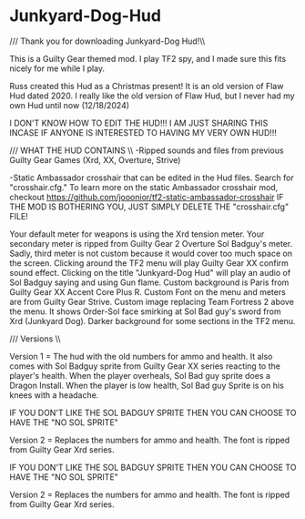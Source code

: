 # Junkyard-Dog-Hud
/// Thank you for downloading Junkyard-Dog Hud!\\\ 


This is a Guilty Gear themed mod. I play TF2 spy, and I made sure this fits nicely for me while I play. 

Russ created this Hud as a Christmas present! It is an old version of Flaw Hud dated 2020. I really like the old version of Flaw Hud, but I never had my own Hud until now (12/18/2024) 

  

I DON'T KNOW HOW TO EDIT THE HUD!!! I AM JUST SHARING THIS INCASE IF ANYONE IS INTERESTED TO HAVING MY VERY OWN HUD!!! 

  

/// WHAT THE HUD CONTAINS \\\ 
-Ripped sounds and files from previous Guilty Gear Games (Xrd, XX, Overture, Strive) 

-Static Ambassador crosshair that can be edited in the Hud files. Search for "crosshair.cfg." To learn more on the static Ambassador crosshair mod, checkout https://github.com/jooonior/tf2-static-ambassador-crosshair IF THE MOD IS BOTHERING YOU, JUST SIMPLY DELETE THE "crosshair.cfg" FILE! 

  

Your default meter for weapons is using the Xrd tension meter. 
Your secondary meter is ripped from Guilty Gear 2 Overture Sol Badguy's meter. 
Sadly, third meter is not custom because it would cover too much space on the screen. 
Clicking around the TF2 menu will play Guilty Gear XX confirm sound effect. 
Clicking on the title "Junkyard-Dog Hud" will play an audio of Sol Badguy saying and using Gun flame. 
Custom background is Paris from Guilty Gear XX Accent Core Plus R. 
Custom Font on the menu and meters are from Guilty Gear Strive. 
Custom image replacing Team Fortress 2 above the menu. It shows Order-Sol face smirking at Sol Bad guy's sword from Xrd (Junkyard Dog). 
Darker background for some sections in the TF2 menu.   

/// Versions \\\ 

  

Version 1 = The hud with the old numbers for ammo and health. It also comes with Sol Badguy sprite from Guilty Gear XX series reacting to the player's health. 
When the player overheals, Sol Bad guy sprite does a Dragon Install. 
When the player is low health, Sol Bad guy Sprite is on his knees with a headache. 

IF YOU DON'T LIKE THE SOL BADGUY SPRITE THEN YOU CAN CHOOSE TO HAVE THE "NO SOL SPRITE" 


Version 2 = Replaces the numbers for ammo and health. The font is ripped from Guilty Gear Xrd series. 

IF YOU DON'T LIKE THE SOL BADGUY SPRITE THEN YOU CAN CHOOSE TO HAVE THE "NO SOL SPRITE"

Version 2 = Replaces the numbers for ammo and health. The font is ripped from Guilty Gear Xrd series.

